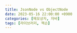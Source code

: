 ```yaml
---
title: JsonNode vs ObjectNode
date: 2023-05-16 22:00:00 +0900
categories: [메모상자, 자바]
tags: [라이브러리, 잭슨]
---
```

